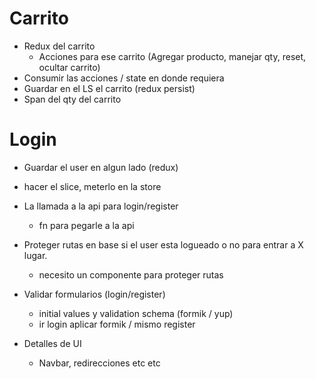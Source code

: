# Carrito

- Redux del carrito
  - Acciones para ese carrito (Agregar producto, manejar qty, reset, ocultar carrito)
- Consumir las acciones / state en donde requiera
- Guardar en el LS el carrito (redux persist)
- Span del qty del carrito


# Login
- Guardar el user en algun lado (redux)
- hacer el slice, meterlo en la store

- La llamada a la api para login/register
  - fn para pegarle a la api

- Proteger rutas en base si el user esta logueado o no para entrar a X lugar.
  - necesito un componente para proteger rutas
- Validar formularios (login/register)
  - initial values y validation schema (formik / yup)
  - ir login aplicar formik / mismo register
- Detalles de UI
  - Navbar, redirecciones etc etc